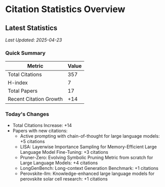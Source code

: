 # Citation Statistics Overview

## Latest Statistics
*Last Updated: 2025-04-23*

### Quick Summary
| Metric | Value |
| ------ | ----- |
| Total Citations | 357 |
| H-index | 7 |
| Total Papers | 17 |
| Recent Citation Growth | +14 |

### Today's Changes
- Total Citations Increase: +14
- Papers with new citations:
  - Active prompting with chain-of-thought for large language models: +5 citations
  - LISA: Layerwise Importance Sampling for Memory-Efficient Large Language Model Fine-Tuning: +3 citations
  - Pruner-Zero: Evolving Symbolic Pruning Metric from scratch for Large Language Models: +4 citations
  - LongGenBench: Long-context Generation Benchmark: +1 citations
  - Perovskite-llm: Knowledge-enhanced large language models for perovskite solar cell research: +1 citations